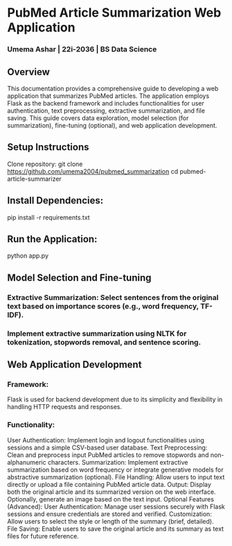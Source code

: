 # PubMed Article Summarization Web Application
### Umema Ashar | 22i-2036 | BS Data Science 

## Overview
This documentation provides a comprehensive guide to developing a web application that summarizes PubMed articles. The application employs Flask as the backend framework and includes functionalities for user authentication, text preprocessing, extractive summarization, and file saving. This guide covers data exploration, model selection (for summarization), fine-tuning (optional), and web application development.

## Setup Instructions
Clone repository:
git clone https://github.com/umema2004/pubmed_summarization
cd pubmed-article-summarizer

## Install Dependencies:
pip install -r requirements.txt

## Run the Application:
python app.py

## Model Selection and Fine-tuning
### Extractive Summarization: Select sentences from the original text based on importance scores (e.g., word frequency, TF-IDF).
### Implement extractive summarization using NLTK for tokenization, stopwords removal, and sentence scoring.

## Web Application Development
### Framework:
Flask is used for backend development due to its simplicity and flexibility in handling HTTP requests and responses.

### Functionality:
User Authentication: Implement login and logout functionalities using sessions and a simple CSV-based user database.
Text Preprocessing: Clean and preprocess input PubMed articles to remove stopwords and non-alphanumeric characters.
Summarization: Implement extractive summarization based on word frequency or integrate generative models for abstractive summarization (optional).
File Handling: Allow users to input text directly or upload a file containing PubMed article data.
Output: Display both the original article and its summarized version on the web interface. Optionally, generate an image based on the text input.
Optional Features (Advanced):
User Authentication: Manage user sessions securely with Flask sessions and ensure credentials are stored and verified.
Customization: Allow users to select the style or length of the summary (brief, detailed).
File Saving: Enable users to save the original article and its summary as text files for future reference.

